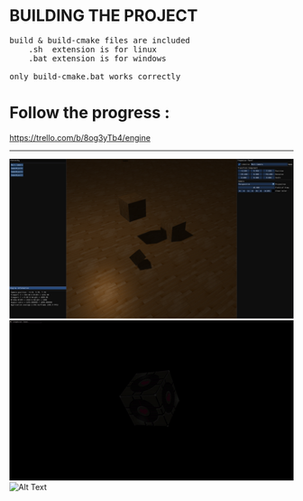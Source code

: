 # BUILDING THE PROJECT
<pre>
build & build-cmake files are included
    .sh  extension is for linux
    .bat extension is for windows

only build-cmake.bat works correctly
</pre>

# Follow the progress : 
  https://trello.com/b/8og3yTb4/engine

---

![Alt Text](engine_demo.png)
![Alt Text](lighting_demo4-diffuse_map.gif)
![Alt Text](lighting_demo3-diffuse_map-specular_map.gif)